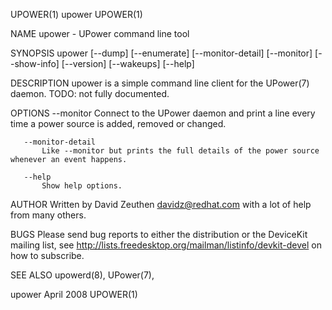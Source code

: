 UPOWER(1)                                                             upower                                                             UPOWER(1)

NAME
       upower - UPower command line tool

SYNOPSIS
       upower [--dump] [--enumerate] [--monitor-detail] [--monitor] [--show-info] [--version] [--wakeups] [--help]

DESCRIPTION
       upower is a simple command line client for the UPower(7) daemon. TODO: not fully documented.

OPTIONS
       --monitor
           Connect to the UPower daemon and print a line every time a power source is added, removed or changed.

       --monitor-detail
           Like --monitor but prints the full details of the power source whenever an event happens.

       --help
           Show help options.

AUTHOR
       Written by David Zeuthen <davidz@redhat.com> with a lot of help from many others.

BUGS
       Please send bug reports to either the distribution or the DeviceKit mailing list, see
       http://lists.freedesktop.org/mailman/listinfo/devkit-devel on how to subscribe.

SEE ALSO
       upowerd(8), UPower(7),

upower                                                              April 2008                                                           UPOWER(1)
